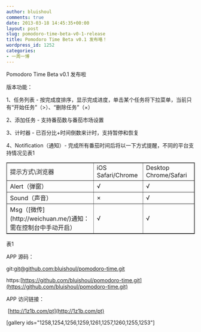 ```yaml
---
author: bluishoul
comments: true
date: 2013-03-18 14:45:35+00:00
layout: post
slug: pomodoro-time-beta-v0-1-release
title: Pomodoro Time Beta v0.1 发布咯！
wordpress_id: 1252
categories:
- 一周一博
---
```


Pomodoro Time Beta v0.1 发布啦

版本功能：

1、任务列表 - 按完成度排序，显示完成进度，单击某个任务将下拉菜单，当前只有“开始任务”（>）、“删除任务”（×）

2、添加任务 - 支持番茄数与番茄市场设置

3、计时器 - 已百分比+时间倒数来计时，支持暂停和恢复

4、Notification（通知）- 完成所有番茄时间后将以一下方式提醒，不同的平台支持情况见表1




<table border="1" >
<tbody >
<tr >

<td >提示方式\浏览器
</td>

<td >iOS Safari/Chrome
</td>

<td >Desktop Chrome/Safari
</td>
</tr>
<tr >

<td >Alert（弹窗）
</td>

<td >√
</td>

<td >√
</td>
</tr>
<tr >

<td >Sound（声音）
</td>

<td >×
</td>

<td >√
</td>
</tr>
<tr >

<td >Msg（[微传](http://weichuan.me/)通知：需在控制台中手动开启）
</td>

<td >√
</td>

<td >√
</td>
</tr>
</tbody>
</table>


表1




APP 源码：




git:[git@github.com:bluishoul/pomodoro-time.git](git@github.com:bluishoul/pomodoro-time.git)




https:[https://github.com/bluishoul/pomodoro-time.git](https://github.com/bluishoul/pomodoro-time.git)




APP 访问链接：


 [http://1z1b.com/pt](http://1z1b.com/pt)

[gallery ids="1258,1254,1256,1259,1261,1257,1260,1255,1253"]
